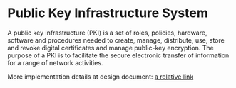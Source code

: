 # Public Key Infrastructure System

A public key infrastructure (PKI) is a set of roles, policies, hardware, software and procedures needed to create, manage, distribute, use, store and revoke digital certificates and manage public-key encryption. The purpose of a PKI is to facilitate the secure electronic transfer of information for a range of network activities.

More implementation details at design document: [a relative link](DesignDocument.pdf)
